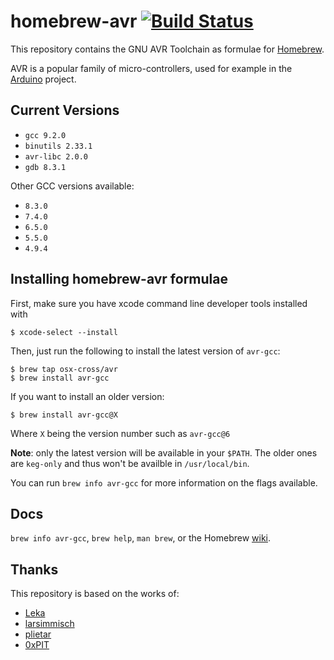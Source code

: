 # homebrew-avr [![Build Status](https://dev.azure.com/osx-cross/homebrew-avr/_apis/build/status/osx-cross.homebrew-avr?branchName=master)](https://dev.azure.com/osx-cross/homebrew-avr/_build/latest?definitionId=1&branchName=master)

This repository contains the GNU AVR Toolchain as formulae for [Homebrew].

AVR is a popular family of micro-controllers, used for example in the [Arduino] project.

## Current Versions

-   `gcc 9.2.0`
-   `binutils 2.33.1`
-   `avr-libc 2.0.0`
-   `gdb 8.3.1`

Other GCC versions available:

- `8.3.0`
- `7.4.0`
- `6.5.0`
- `5.5.0`
- `4.9.4`

## Installing homebrew-avr formulae

First, make sure you have xcode command line developer tools installed with

```console
$ xcode-select --install
```

Then, just run the following to install the latest version of `avr-gcc`:

```console
$ brew tap osx-cross/avr
$ brew install avr-gcc
```

If you want to install an older version: 

```console
$ brew install avr-gcc@X
```

Where `X` being the version number such as `avr-gcc@6`

**Note**: only the latest version will be available in your `$PATH`. The older ones are `keg-only` and thus won't be availble in `/usr/local/bin`.

You can run `brew info avr-gcc` for more information on the flags available.

## Docs

`brew info avr-gcc`, `brew help`, `man brew`, or the Homebrew [wiki].

## Thanks

This repository is based on the works of:

-   [Leka]
-   [larsimmisch]
-   [plietar]
-   [0xPIT]

[Homebrew]: http://brew.sh
[Arduino]: http://arduino.cc
[wiki]: http://wiki.github.com/mxcl/homebrew
[Leka]: https://github.com/Leka/homebrew-avr
[larsimmisch]: https://github.com/larsimmisch/homebrew-avr
[plietar]: https://github.com/plietar/homebrew-avr/
[0xPIT]: https://github.com/0xPIT/homebrew-avr
